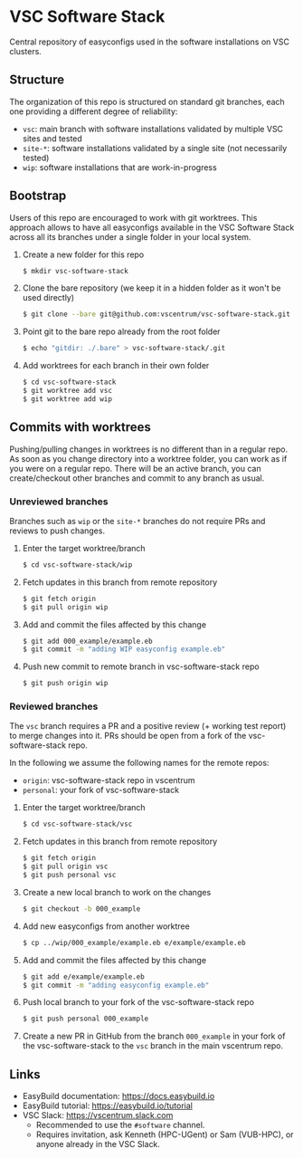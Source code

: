 # VSC Software Stack

Central repository of easyconfigs used in the software installations on VSC clusters.

## Structure

The organization of this repo is structured on standard git branches, each one
providing a different degree of reliability:

* `vsc`: main branch with software installations validated by multiple VSC
  sites and tested
* `site-*`: software installations validated by a single site (not necessarily
  tested)
* `wip`: software installations that are work-in-progress

## Bootstrap

Users of this repo are encouraged to work with git worktrees. This approach
allows to have all easyconfigs available in the VSC Software Stack across all
its branches under a single folder in your local system.

1. Create a new folder for this repo
   ```bash
   $ mkdir vsc-software-stack
   ```
2. Clone the bare repository (we keep it in a hidden folder as it won't be used
   directly)
   ```bash
   $ git clone --bare git@github.com:vscentrum/vsc-software-stack.git vsc-software-stack/.bare
   ```
3. Point git to the bare repo already from the root folder
   ```bash
   $ echo "gitdir: ./.bare" > vsc-software-stack/.git
   ```
4. Add worktrees for each branch in their own folder
   ```bash
   $ cd vsc-software-stack
   $ git worktree add vsc
   $ git worktree add wip
   ```

## Commits with worktrees

Pushing/pulling changes in worktrees is no different than in a regular repo. As
soon as you change directory into a worktree folder, you can work as if you
were on a regular repo. There will be an active branch, you can create/checkout
other branches and commit to any branch as usual.

### Unreviewed branches

Branches such as `wip` or the `site-*` branches do not require PRs and reviews
to push changes.

1. Enter the target worktree/branch
   ```bash
   $ cd vsc-software-stack/wip
   ```
2. Fetch updates in this branch from remote repository
   ```bash
   $ git fetch origin
   $ git pull origin wip
   ```
3. Add and commit the files affected by this change
   ```bash
   $ git add 000_example/example.eb
   $ git commit -m "adding WIP easyconfig example.eb"
   ```
4. Push new commit to remote branch in vsc-software-stack repo
   ```bash
   $ git push origin wip
   ```

### Reviewed branches

The `vsc` branch requires a PR and a positive review (+ working test report) to
merge changes into it. PRs should be open from a fork of the vsc-software-stack
repo.

In the following we assume the following names for the remote repos:
* `origin`: vsc-software-stack repo in vscentrum
* `personal`: your fork of vsc-software-stack

1. Enter the target worktree/branch
   ```bash
   $ cd vsc-software-stack/vsc
   ```
2. Fetch updates in this branch from remote repository
   ```bash
   $ git fetch origin
   $ git pull origin vsc
   $ git push personal vsc
   ```
3. Create a new local branch to work on the changes
   ```bash
   $ git checkout -b 000_example
   ```
4. Add new easyconfigs from another worktree
   ```bash
   $ cp ../wip/000_example/example.eb e/example/example.eb
   ```
5. Add and commit the files affected by this change
   ```bash
   $ git add e/example/example.eb
   $ git commit -m "adding easyconfig example.eb"
   ```
6. Push local branch to your fork of the vsc-software-stack repo
   ```bash
   $ git push personal 000_example
   ```
7. Create a new PR in GitHub from the branch `000_example` in your fork of the
   vsc-software-stack to the `vsc` branch in the main vscentrum repo.

## Links

* EasyBuild documentation: https://docs.easybuild.io
* EasyBuild tutorial: https://easybuild.io/tutorial
* VSC Slack: https://vscentrum.slack.com
  * Recommended to use the `#software` channel.
  * Requires invitation, ask Kenneth (HPC-UGent) or Sam (VUB-HPC), or anyone already in the VSC Slack.
